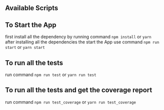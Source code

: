 ## Available Scripts

## To Start the App
first install all the dependency
by running command `npm install` or `yarn` after installing all the dependencies
the start the App use command `npm run start` or `yarn start`

## To run all the tests
run command `npm run test` or `yarn run test`

## To run all the tests and get the coverage report
run command `npm run test_coverage` or `yarn run test_coverage`
